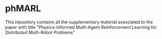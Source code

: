 # phMARL
This repository contains all the supplementary material associated to the paper with title "Physics-Informed Multi-Agent Reinforcement Learning for Distributed Multi-Robot Problems"
